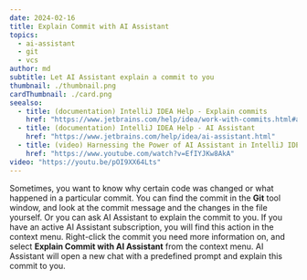```yaml
---
date: 2024-02-16
title: Explain Commit with AI Assistant
topics:
  - ai-assistant
  - git
  - vcs
author: md
subtitle: Let AI Assistant explain a commit to you
thumbnail: ./thumbnail.png
cardThumbnail: ./card.png
seealso:
  - title: (documentation) IntelliJ IDEA Help - Explain commits
    href: "https://www.jetbrains.com/help/idea/work-with-commits.html#ai-explain-commit"
  - title: (documentation) IntelliJ IDEA Help - AI Assistant
    href: "https://www.jetbrains.com/help/idea/ai-assistant.html"
  - title: (video) Harnessing the Power of AI Assistant in IntelliJ IDEA
    href: "https://www.youtube.com/watch?v=EfIYJKw8AkA"
video: "https://youtu.be/pOI9XX64Lts"
---
```


Sometimes, you want to know why certain code was changed or what happened in a particular commit. You can find the commit in the **Git** tool window, and look at the commit message and the changes in the file yourself. Or you can ask AI Assistant to explain the commit to you.
If you have an active AI Assistant subscription, you will find this action in the context menu. Right-click the commit you need more information on, and select **Explain Commit with AI Assistant** from the context menu. AI Assistant will open a new chat with a predefined prompt and explain this commit to you.

